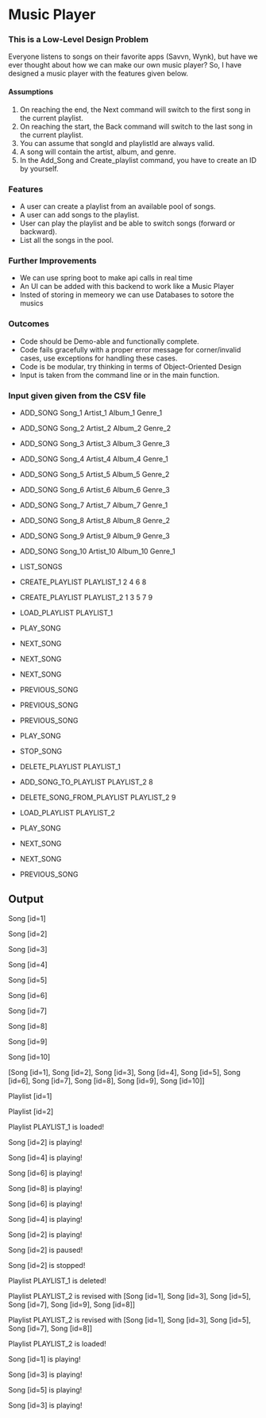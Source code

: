  # Music Player

### This is a Low-Level Design Problem

Everyone listens to songs on their favorite apps (Savvn, Wynk), but have we ever thought about how we can make our own music player? So, I have designed a music player with the features given below.

#### Assumptions
1) On reaching the end, the Next command will switch to the first song in the current playlist.
2) On reaching the start, the Back command will switch to the last song in the current playlist.
3) You can assume that songId and playlistId are always valid.
4) A song will contain the artist, album, and genre.
5) In the Add_Song and Create_playlist command, you have to create an ID by yourself.
### Features

- A user can create a playlist from an available pool of songs.
- A user can add songs to the playlist.
- User can play the playlist and be able to switch songs (forward or backward).
- List all the songs in the pool.

### Further Improvements

- We can use spring boot to make api calls in real time
- An UI can be added with this backend to work like a Music Player
- Insted of storing in memeory we can use Databases to sotore the musics



### Outcomes

- Code should be Demo-able and functionally complete.
- Code fails gracefully with a proper error message for corner/invalid cases, use exceptions for handling these cases.
- Code is be modular, try thinking in terms of Object-Oriented Design
- Input is taken from the command line or in the main function.


### Input given given from the CSV file
- ADD_SONG Song_1 Artist_1 Album_1 Genre_1

- ADD_SONG Song_2 Artist_2 Album_2 Genre_2

- ADD_SONG Song_3 Artist_3 Album_3 Genre_3

- ADD_SONG Song_4 Artist_4 Album_4 Genre_1

- ADD_SONG Song_5 Artist_5 Album_5 Genre_2

- ADD_SONG Song_6 Artist_6 Album_6 Genre_3

- ADD_SONG Song_7 Artist_7 Album_7 Genre_1

- ADD_SONG Song_8 Artist_8 Album_8 Genre_2

- ADD_SONG Song_9 Artist_9 Album_9 Genre_3

- ADD_SONG Song_10 Artist_10 Album_10 Genre_1

- LIST_SONGS

- CREATE_PLAYLIST PLAYLIST_1 2 4 6 8

- CREATE_PLAYLIST PLAYLIST_2 1 3 5 7 9

- LOAD_PLAYLIST PLAYLIST_1

- PLAY_SONG

- NEXT_SONG

- NEXT_SONG

- NEXT_SONG

- PREVIOUS_SONG

- PREVIOUS_SONG

- PREVIOUS_SONG

- PLAY_SONG

- STOP_SONG

- DELETE_PLAYLIST PLAYLIST_1

- ADD_SONG_TO_PLAYLIST PLAYLIST_2 8

- DELETE_SONG_FROM_PLAYLIST PLAYLIST_2 9

- LOAD_PLAYLIST PLAYLIST_2

- PLAY_SONG

- NEXT_SONG

- NEXT_SONG

- PREVIOUS_SONG


## Output

Song [id=1]

Song [id=2]

Song [id=3]

Song [id=4]

Song [id=5]

Song [id=6]

Song [id=7]

Song [id=8]

Song [id=9]

Song [id=10]

[Song [id=1], Song [id=2], Song [id=3], Song [id=4], Song [id=5], Song [id=6], Song [id=7], Song [id=8], Song [id=9], Song [id=10]]

Playlist [id=1]

Playlist [id=2]

Playlist PLAYLIST_1 is loaded!

Song [id=2] is playing!

Song [id=4] is playing!

Song [id=6] is playing!

Song [id=8] is playing!

Song [id=6] is playing!

Song [id=4] is playing!

Song [id=2] is playing!

Song [id=2] is paused!

Song [id=2] is stopped!

Playlist PLAYLIST_1 is deleted!

Playlist PLAYLIST_2 is revised with [Song [id=1], Song [id=3], Song [id=5], Song [id=7], Song [id=9], Song [id=8]]

Playlist PLAYLIST_2 is revised with [Song [id=1], Song [id=3], Song [id=5], Song [id=7], Song [id=8]]

Playlist PLAYLIST_2 is loaded!

Song [id=1] is playing!

Song [id=3] is playing!

Song [id=5] is playing!

Song [id=3] is playing!
